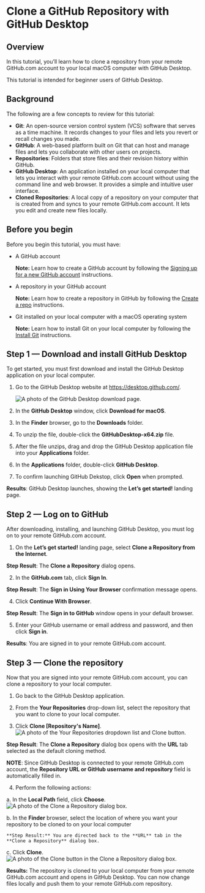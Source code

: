 # Clone a GitHub Repository with GitHub Desktop

## Overview

In this tutorial, you’ll learn how to clone a repository from your remote GitHub.com account to your local macOS computer with GitHub Desktop. 

This tutorial is intended for beginner users of GitHub Desktop.

## Background

The following are a few concepts to review for this tutorial:

* **Git**: An open-source version control system (VCS) software that serves as a time machine. It records changes to your files and lets you revert or recall changes you made.
* **GitHub**: A web-based platform built on Git that can host and manage files and lets you collaborate with other users on projects.
* **Repositories**: Folders that store files and their revision history within GitHub.
* **GitHub Desktop**: An application installed on your local computer that lets you interact with your remote GitHub.com account without using the command line and web browser. It provides a simple and intuitive user interface.
* **Cloned Repositories**: A local copy of a repository on your computer that is created from and syncs to your remote GitHub.com account. It lets you edit and create new files locally.


## Before you begin

Before you begin this tutorial, you must have:

- A GitHub account
  
  **Note:** Learn how to create a GitHub account by following the [Signing up for a new GitHub account](https://docs.github.com/en/get-started/signing-up-for-github/signing-up-for-a-new-github-account) instructions.

- A repository in your GitHub account
  
  **Note:** Learn how to create a repository in GitHub by following the [Create a repo](https://docs.github.com/en/get-started/quickstart/create-a-repo) instructions.

- Git installed on your local computer with a macOS operating system
  
  **Note:** Learn how to install Git on your local computer by following the [Install Git](https://github.com/git-guides/install-git#:~:text=To%20install%20Git%2C%20run%20the,installation%20by%20typing%3A%20git%20version%20.) instructions.

## Step 1 — Download and install GitHub Desktop
To get started, you must first download and install the GitHub Desktop application on your local computer.

1. Go to the GitHub Desktop website at https://desktop.github.com/.

    ![A photo of the GitHub Desktop download page.](https://github.com/heykayla/my-writing/blob/main/images/tutorial-pics/step1-github-desktop-download.jpg)

2. In the **GitHub Desktop** window, click **Download for macOS**.
3. In the **Finder** browser, go to the **Downloads** folder.
4. To unzip the file, double-click the **GitHubDesktop-x64.zip** file.
5. After the file unzips, drag and drop the GitHub Desktop application file into your **Applications** folder.
6. In the **Applications** folder, double-click **GitHub Desktop**.
7. To confirm launching GitHub Dekstop, click **Open** when prompted.

**Results**: GitHub Desktop launches, showing the **Let’s get started!** landing page.

## Step 2 — Log on to GitHub

After downloading, installing, and launching GitHub Desktop, you must log on to your remote GitHub.com account.

1. On the **Let’s get started!** landing page, select **Clone a Repository from the Internet**.
  
  **Step Result**: The **Clone a Repository** dialog opens.

2. In the **GitHub.com** tab, click **Sign In**.

  **Step Result**: The **Sign in Using Your Browser** confirmation message opens.

4. Click **Continue With Browser**.

  **Step Result**: The **Sign in to GitHub** window opens in your default browser.

5. Enter your GitHub username or email address and password, and then click **Sign in**.

**Results**: You are signed in to your remote GitHub.com account.

## Step 3 — Clone the repository
Now that you are signed into your remote GitHub.com account, you can clone a repository to your local computer.

1. Go back to the GitHub Desktop application.
 
2. From the **Your Repositories** drop-down list, select the repository that you want to clone to your local computer.

3. Click **Clone [Repository's Name]**.
 ![A photo of the Your Repositories dropdown list and Clone button.](https://github.com/heykayla/my-writing/blob/main/images/tutorial-pics/step3c-repository-clone.jpg)

  **Step Result**: The **Clone a Repository** dialog box opens with the **URL** tab selected as the default cloning method. 

  **NOTE**: Since GitHub Desktop is connected to your remote GitHub.com account, the **Repository URL or GitHub username and repository** field is automatically filled in.

4. Perform the following actions:

  a. In the **Local Path** field, click **Choose**.
    ![A photo of the Clone a Repository dialog box.](https://github.com/heykayla/my-writing/blob/main/images/tutorial-pics/step3d(a)-repository-clone.jpg)

  b. In the **Finder** browser, select the location of where you want your repository to be cloned to on your local computer

    **Step Result:** You are directed back to the **URL** tab in the **Clone a Repository** dialog box.

   c. Click **Clone**.
   ![A photo of the Clone button in the Clone a Repository dialog box.](https://github.com/heykayla/my-writing/blob/main/images/tutorial-pics/step3d(b)-clone-repository.jpg)

**Results:** The repository is cloned to your local computer from your remote GitHub.com account and opens in GitHub Desktop. You can now change files locally and push them to your remote GitHub.com repository.
